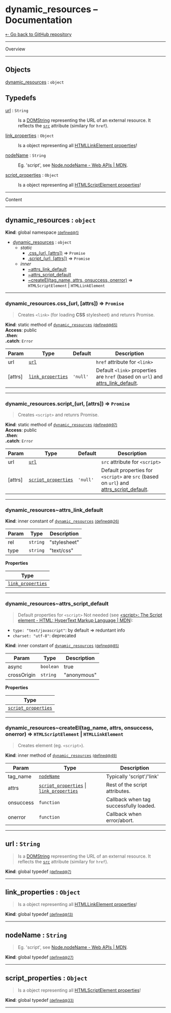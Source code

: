 # dynamic_resources – Documentation
[⇠ Go back to GitHub repository](https://github.com/jaandrle/dynamic_resources#readme)
<hr>
<p>Overview</p>
<hr>

## Objects

<dl>
<dt><a href="#dynamic_resources">dynamic_resources</a> : <code>object</code></dt>
<dd></dd>
</dl>

## Typedefs

<dl>
<dt><a href="#url">url</a> : <code>String</code></dt>
<dd><p>Is a <a href="https://developer.mozilla.org/en-US/docs/Web/API/DOMString">DOMString</a> representing the URL of an external resource.
It reflects the <a href="https://developer.mozilla.org/en-US/docs/Web/HTML/Element/script#attr-src"><code>src</code></a> attribute (similary for <code>href</code>).</p>
</dd>
<dt><a href="#link_properties">link_properties</a> : <code>Object</code></dt>
<dd><p>Is a object representing all <a href="https://developer.mozilla.org/en-US/docs/Web/API/HTMLLinkElement#Properties">HTMLLinkElement properties</a>!</p>
</dd>
<dt><a href="#nodeName">nodeName</a> : <code>String</code></dt>
<dd><p>Eg. &#39;script&#39;, see <a href="https://developer.mozilla.org/en-US/docs/Web/API/Node/nodeName">Node.nodeName - Web APIs | MDN</a>.</p>
</dd>
<dt><a href="#script_properties">script_properties</a> : <code>Object</code></dt>
<dd><p>Is a object representing all <a href="https://developer.mozilla.org/en-US/docs/Web/API/HTMLScriptElement#Properties">HTMLScriptElement properties</a>!</p>
</dd>
</dl>

<hr>
<p>Content</p>
<hr>

<a name="dynamic_resources"></a>

## dynamic\_resources : <code>object</code>
**Kind**: global namespace <a name="dynamic_resources" href="https://github.com/jaandrle/dynamic_resources/blob/master/bin/dynamic_resources-namespace.js#L1" title="dynamic_resources-namespace.js:1"><small>(defined@1)</small></a>  

* [dynamic_resources](#dynamic_resources) : <code>object</code>
    * _static_
        * [.css_(url, [attrs])](#dynamic_resources.css_) ⇒ <code>Promise</code>
        * [.script_(url, [attrs])](#dynamic_resources.script_) ⇒ <code>Promise</code>
    * _inner_
        * [~attrs_link_default](#dynamic_resources..attrs_link_default)
        * [~attrs_script_default](#dynamic_resources..attrs_script_default)
        * [~createEl(tag_name, attrs, onsuccess, onerror)](#dynamic_resources..createEl) ⇒ <code>HTMLScriptElement</code> \| <code>HTMLLinkElement</code>


* * *

<a name="dynamic_resources.css_"></a>

### dynamic_resources.css\_(url, [attrs]) ⇒ <code>Promise</code>
>Creates `<link>` (for loading **CSS** stylesheet) and retunrs Promise.

**Kind**: static method of [<code>dynamic\_resources</code>](#dynamic_resources) <a name="dynamic_resources.css_" href="https://github.com/jaandrle/dynamic_resources/blob/master/bin/dynamic_resources-namespace.js#L65" title="dynamic_resources-namespace.js:65"><small>(defined@65)</small></a>  
**Access**: public  
**.then**:   
**.catch**: <code>Error</code>  

| Param | Type | Default | Description |
| --- | --- | --- | --- |
| url | [<code>url</code>](#url) |  | `href` attribute for `<link>` |
| [attrs] | [<code>link\_properties</code>](#link_properties) | <code>&#x27;null&#x27;</code> | Default `<link>` properties are `href` (based on `url`) and [attrs_link_default](#dynamic_resources..attrs_link_default). |


* * *

<a name="dynamic_resources.script_"></a>

### dynamic_resources.script\_(url, [attrs]) ⇒ <code>Promise</code>
>Creates `<script>` and retunrs Promise.

**Kind**: static method of [<code>dynamic\_resources</code>](#dynamic_resources) <a name="dynamic_resources.script_" href="https://github.com/jaandrle/dynamic_resources/blob/master/bin/dynamic_resources-namespace.js#L97" title="dynamic_resources-namespace.js:97"><small>(defined@97)</small></a>  
**Access**: public  
**.then**:   
**.catch**: <code>Error</code>  

| Param | Type | Default | Description |
| --- | --- | --- | --- |
| url | [<code>url</code>](#url) |  | `src` attribute for `<script>` |
| [attrs] | [<code>script\_properties</code>](#script_properties) | <code>&#x27;null&#x27;</code> | Default properties for `<script>` are `src` (based on `url`) and [attrs_script_default](#dynamic_resources..attrs_script_default). |


* * *

<a name="dynamic_resources..attrs_link_default"></a>

### dynamic_resources~attrs\_link\_default
**Kind**: inner constant of [<code>dynamic\_resources</code>](#dynamic_resources) <a name="dynamic_resources..attrs_link_default" href="https://github.com/jaandrle/dynamic_resources/blob/master/bin/dynamic_resources-namespace.js#L26" title="dynamic_resources-namespace.js:26"><small>(defined@26)</small></a>  

| Param | Type | Description |
| --- | --- | --- |
| rel | <code>string</code> | "stylesheet" |
| type | <code>string</code> | "text/css" |

**Properties**

| Type |
| --- |
| [<code>link\_properties</code>](#link_properties) | 


* * *

<a name="dynamic_resources..attrs_script_default"></a>

### dynamic_resources~attrs\_script\_default
>Default properties for `<script>`
Not needed (see [\<script\>: The Script element - HTML: HyperText Markup Language | MDN](https://developer.mozilla.org/en-US/docs/Web/HTML/Element/script)):
- `type: "text/javascript"`: by default => reduntant info
- `charset: "utf-8"`: deprecated

**Kind**: inner constant of [<code>dynamic\_resources</code>](#dynamic_resources) <a name="dynamic_resources..attrs_script_default" href="https://github.com/jaandrle/dynamic_resources/blob/master/bin/dynamic_resources-namespace.js#L85" title="dynamic_resources-namespace.js:85"><small>(defined@85)</small></a>  

| Param | Type | Description |
| --- | --- | --- |
| async | <code>boolean</code> | true |
| crossOrigin | <code>string</code> | "anonymous" |

**Properties**

| Type |
| --- |
| [<code>script\_properties</code>](#script_properties) | 


* * *

<a name="dynamic_resources..createEl"></a>

### dynamic_resources~createEl(tag_name, attrs, onsuccess, onerror) ⇒ <code>HTMLScriptElement</code> \| <code>HTMLLinkElement</code>
>Creates element (eg. `<script>`).

**Kind**: inner method of [<code>dynamic\_resources</code>](#dynamic_resources) <a name="dynamic_resources..createEl" href="https://github.com/jaandrle/dynamic_resources/blob/master/bin/dynamic_resources-namespace.js#L49" title="dynamic_resources-namespace.js:49"><small>(defined@49)</small></a>  

| Param | Type | Description |
| --- | --- | --- |
| tag_name | [<code>nodeName</code>](#nodeName) | Typically 'script'/'link' |
| attrs | [<code>script\_properties</code>](#script_properties) \| [<code>link\_properties</code>](#link_properties) | Rest of the script attributes. |
| onsuccess | <code>function</code> | Callback when tag successfully loaded. |
| onerror | <code>function</code> | Callback when error/abort. |


* * *

<a name="url"></a>

## url : <code>String</code>
>Is a [DOMString](https://developer.mozilla.org/en-US/docs/Web/API/DOMString) representing the URL of an external resource.
It reflects the [`src`](https://developer.mozilla.org/en-US/docs/Web/HTML/Element/script#attr-src) attribute (similary for `href`).

**Kind**: global typedef <a name="url" href="https://github.com/jaandrle/dynamic_resources/blob/master/bin/dynamic_resources-namespace.js#L7" title="dynamic_resources-namespace.js:7"><small>(defined@7)</small></a>  

* * *

<a name="link_properties"></a>

## link\_properties : <code>Object</code>
>Is a object representing all [HTMLLinkElement properties](https://developer.mozilla.org/en-US/docs/Web/API/HTMLLinkElement#Properties)!

**Kind**: global typedef <a name="link_properties" href="https://github.com/jaandrle/dynamic_resources/blob/master/bin/dynamic_resources-namespace.js#L13" title="dynamic_resources-namespace.js:13"><small>(defined@13)</small></a>  

* * *

<a name="nodeName"></a>

## nodeName : <code>String</code>
>Eg. 'script', see [Node.nodeName - Web APIs | MDN](https://developer.mozilla.org/en-US/docs/Web/API/Node/nodeName).

**Kind**: global typedef <a name="nodeName" href="https://github.com/jaandrle/dynamic_resources/blob/master/bin/dynamic_resources-namespace.js#L27" title="dynamic_resources-namespace.js:27"><small>(defined@27)</small></a>  

* * *

<a name="script_properties"></a>

## script\_properties : <code>Object</code>
>Is a object representing all [HTMLScriptElement properties](https://developer.mozilla.org/en-US/docs/Web/API/HTMLScriptElement#Properties)!

**Kind**: global typedef <a name="script_properties" href="https://github.com/jaandrle/dynamic_resources/blob/master/bin/dynamic_resources-namespace.js#L33" title="dynamic_resources-namespace.js:33"><small>(defined@33)</small></a>  

* * *

